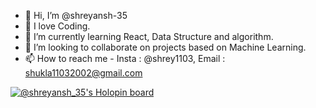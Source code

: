 - 👋 Hi, I’m @shreyansh-35
- 👀 I love Coding.
- 🌱 I’m currently learning React, Data Structure and algorithm. 
- 💞️ I’m looking to collaborate on projects based on Machine Learning.
- 📫 How to reach me - Insta : @shrey1103, Email : shukla11032002@gmail.com

[![@shreyansh_35's Holopin board](https://holopin.io/api/user/board?user=shreyansh_35)](https://holopin.io/@shreyansh_35)

<!---
shreyansh-35/shreyansh-35 is a ✨ special ✨ repository because its `README.md` (this file) appears on your GitHub profile.
You can click the Preview link to take a look at your changes.
--->
